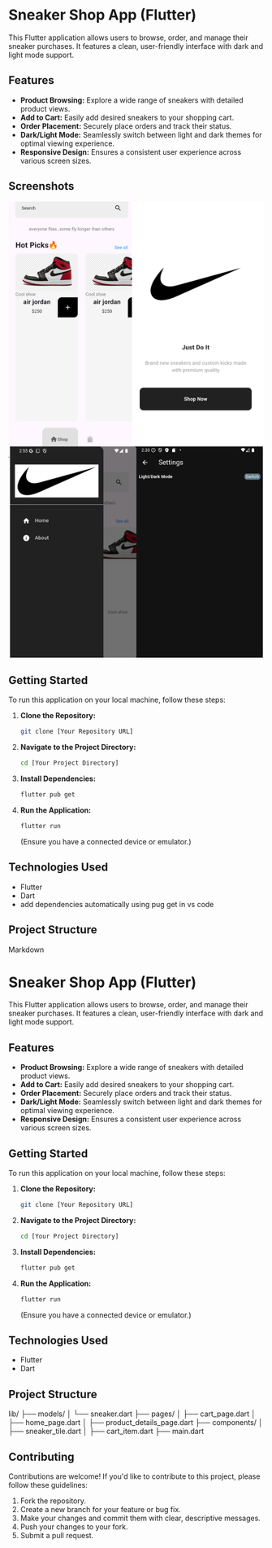# Sneaker Shop App (Flutter)

This Flutter application allows users to browse, order, and manage their sneaker purchases. It features a clean, user-friendly interface with dark and light mode support.

## Features

* **Product Browsing:** Explore a wide range of sneakers with detailed product views.
* **Add to Cart:** Easily add desired sneakers to your shopping cart.
* **Order Placement:** Securely place orders and track their status.
* **Dark/Light Mode:** Seamlessly switch between light and dark themes for optimal viewing experience.
* **Responsive Design:** Ensures a consistent user experience across various screen sizes.

## Screenshots

![image alt](https://github.com/Clmokaya/My_Sneaker_shop/blob/2f9dc7231919380a204e00c1660cff30e0879a07/sneaker%20shop%20app.png)


## Getting Started

To run this application on your local machine, follow these steps:

1.  **Clone the Repository:**

    ```bash
    git clone [Your Repository URL]
    ```

2.  **Navigate to the Project Directory:**

    ```bash
    cd [Your Project Directory]
    ```

3.  **Install Dependencies:**

    ```bash
    flutter pub get
    ```

4.  **Run the Application:**

    ```bash
    flutter run
    ```

    (Ensure you have a connected device or emulator.)

## Technologies Used

* Flutter
* Dart
* add dependencies automatically using pug get in vs code
## Project Structure
Markdown

# Sneaker Shop App (Flutter)

This Flutter application allows users to browse, order, and manage their sneaker purchases. It features a clean, user-friendly interface with dark and light mode support.

## Features

* **Product Browsing:** Explore a wide range of sneakers with detailed product views.
* **Add to Cart:** Easily add desired sneakers to your shopping cart.
* **Order Placement:** Securely place orders and track their status.
* **Dark/Light Mode:** Seamlessly switch between light and dark themes for optimal viewing experience.
* **Responsive Design:** Ensures a consistent user experience across various screen sizes.

## Getting Started

To run this application on your local machine, follow these steps:

1.  **Clone the Repository:**

    ```bash
    git clone [Your Repository URL]
    ```

2.  **Navigate to the Project Directory:**

    ```bash
    cd [Your Project Directory]
    ```

3.  **Install Dependencies:**

    ```bash
    flutter pub get
    ```

4.  **Run the Application:**

    ```bash
    flutter run
    ```

    (Ensure you have a connected device or emulator.)

## Technologies Used

* Flutter
* Dart


## Project Structure

lib/
├── models/
│   └── sneaker.dart
├── pages/
│   ├── cart_page.dart
│   ├── home_page.dart
│   ├── product_details_page.dart
├── components/
│   ├── sneaker_tile.dart
│   ├── cart_item.dart
├── main.dart


## Contributing

Contributions are welcome! If you'd like to contribute to this project, please follow these guidelines:

1.  Fork the repository.
2.  Create a new branch for your feature or bug fix.
3.  Make your changes and commit them with clear, descriptive messages.
4.  Push your changes to your fork.
5.  Submit a pull request.

